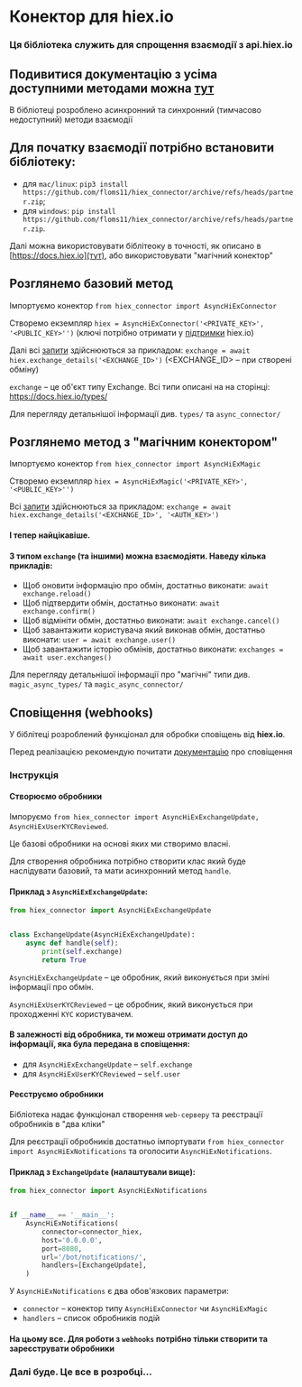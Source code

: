 Конектор для hiex.io
===
### Ця бібліотека служить для спрощення взаємодії з api.hiex.io

## Подивитися документацію з усіма доступними методами можна [тут](https://docs.hiex.io)

В бібліотеці розроблено асинхронний та синхронний (тимчасово недоступний) методи взаємодії

## Для початку взаємодії потрібно встановити бібліотеку:

* для `mac/linux`: `pip3 install https://github.com/floms11/hiex_connector/archive/refs/heads/partner.zip`;
* для `windows`: `pip install https://github.com/floms11/hiex_connector/archive/refs/heads/partner.zip`.

Далі можна використовувати біблітеоку в точності, як описано в [https://docs.hiex.io](тут), або використовувати "магічний конектор"

## Розглянемо базовий метод

Імпортуємо конектор
`
from hiex_connector import AsyncHiExConnector
`

Створемо екземпляр 
`
hiex = AsyncHiExConnector('<PRIVATE_KEY>', '<PUBLIC_KEY>'')
`
 (ключі потрібно отримати у [підтримки](https://t.me/hiexio) hiex.io)

Далі всі [запити](https://docs.hiex.io) здійснюються за прикладом: 
`
exchange = await hiex.exchange_details('<EXCHANGE_ID>')
` (<EXCHANGE_ID> – при створені обміну)

`exchange` – це об'єкт типу Exchange. Всі типи описані на на сторінці: https://docs.hiex.io/types/

Для перегляду детальнішої інформації див. `types/` та `async_connector/`

## Розглянемо метод з "магічним конектором"

Імпортуємо конектор
`
from hiex_connector import AsyncHiExMagic
`

Створемо екземпляр 
`
hiex = AsyncHiExMagic('<PRIVATE_KEY>', '<PUBLIC_KEY>'')
`

Всі [запити](https://docs.hiex.io) здійснюються за прикладом: 
`
exchange = await hiex.exchange_details('<EXCHANGE_ID>', '<AUTH_KEY>')
`

#### І тепер найцікавіше. 

#### З типом `exchange` (та іншими) можна взаємодіяти. Наведу кілька прикладів:

* Щоб оновити інформацію про обмін, достатньо виконати: `await exchange.reload()`
* Щоб підтвердити обмін, достатньо виконати: `await exchange.confirm()`
* Щоб відмініти обмін, достатньо виконати: `await exchange.cancel()`
* Щоб завантажити користувача який виконав обмін, достатньо виконати: `user = await exchange.user()`
* Щоб завантажити історію обмінів, достатньо виконати: `exchanges = await user.exchanges()`

Для перегляду детальнішої інформації про "магічні" типи див. `magic_async_types/` та `magic_async_connector/`

## Сповіщення (webhooks)

У біблітеці розроблений функціонал для обробки сповіщень від **hiex.io**.

Перед реалізацією рекомендую почитати [документацію](https://docs.hiex.io/webhooks/) про сповіщення

### Інструкція
#### Створюємо обробники
Імпоруємо `from hiex_connector import AsyncHiExExchangeUpdate, AsyncHiExUserKYCReviewed`.

Це базові обробники на основі яких ми створимо власні.

Для створення обробника потрібно створити клас який буде наслідувати базовий, 
та мати асинхронний метод `handle`.

#### Приклад з `AsyncHiExExchangeUpdate`:
```python
from hiex_connector import AsyncHiExExchangeUpdate


class ExchangeUpdate(AsyncHiExExchangeUpdate):
    async def handle(self):
        print(self.exchange)
        return True
```
`AsyncHiExExchangeUpdate` – це обробник, який виконується при зміні інформації про обмін.

`AsyncHiExUserKYCReviewed` – це обробник, який виконується при проходженні `KYC` користувачем.

#### В залежності від обробника, ти можеш отримати доступ до інформації, яка була передана в сповіщення:

* для `AsyncHiExExchangeUpdate` – `self.exchange`
* для `AsyncHiExUserKYCReviewed` – `self.user`

#### Реєструємо обробники
Бібліотека надає функціонал створення `web-серверу` та реєстрації обробників в "два кліки"

Для реєстрації обробників достатньо імпортувати `from hiex_connector import AsyncHiExNotifications` та оголосити `AsyncHiExNotifications`.

#### Приклад з `ExchangeUpdate` (налаштували вище):
```python
from hiex_connector import AsyncHiExNotifications


if __name__ == '__main__':
    AsyncHiExNotifications(
        connector=connector_hiex,
        host='0.0.0.0',
        port=8080,
        url='/bot/notifications/',
        handlers=[ExchangeUpdate],
    )
```

У `AsyncHiExNotifications` є два обов'язкових параметри:
* `connector` – конектор типу `AsyncHiExConnector` чи `AsyncHiExMagic`
* `handlers` – список обробників подій

#### На цьому все. Для роботи з `webhooks` потрібно тільки створити та зареєструвати обробники


### Далі буде. Це все в розробці...